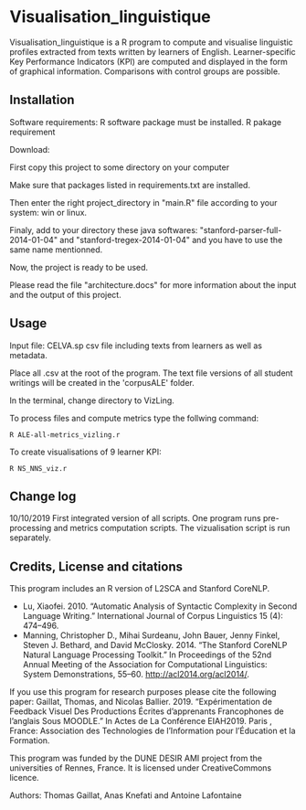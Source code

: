 # Visualisation_linguistique

Visualisation_linguistique is a R program to compute and visualise linguistic profiles extracted from texts written by learners of English. Learner-specific Key Performance Indicators (KPI) are computed and displayed in the form of graphical information. Comparisons with control groups are possible.  



## Installation
Software requirements: 
R software package must be installed. 
R pakage requirement

Download:

First copy this project to some directory on your computer

Make sure that packages listed in requirements.txt are installed.

Then enter the right project_directory in "main.R" file according to your system: win or linux.

Finaly, add to your directory these java softwares: "stanford-parser-full-2014-01-04" and "stanford-tregex-2014-01-04" and you have to use the same name mentionned.

Now, the project is ready to be used.

Please read the file "architecture.docs" for more information about the input and the output of this project.


## Usage
Input file: CELVA.sp csv file including texts from learners as well as metadata.

Place all .csv at the root of the program. The text file versions of all student writings will be created in the 'corpusALE' folder. 

In the terminal, change directory to VizLing.

To process files and compute metrics type the follwing command: 

```
R ALE-all-metrics_vizling.r
```

To create visualisations of 9 learner KPI:
```
R NS_NNS_viz.r
```

## Change log

10/10/2019 
First integrated version of all scripts. One program runs pre-processing and metrics computation scripts. 
The vizualisation script is run separately. 



## Credits, License and citations

This program includes an R version of L2SCA and Stanford CoreNLP. 

- Lu, Xiaofei. 2010. “Automatic Analysis of Syntactic Complexity in Second Language Writing.” International Journal of Corpus Linguistics 15 (4): 474–496.
- Manning, Christopher D., Mihai Surdeanu, John Bauer, Jenny Finkel, Steven J. Bethard, and David McClosky. 2014. “The Stanford CoreNLP Natural Language Processing Toolkit.” In Proceedings of the 52nd Annual Meeting of the Association for Computational Linguistics: System Demonstrations, 55–60. http://acl2014.org/acl2014/.


If you use this program for research purposes please cite the following paper:
Gaillat, Thomas, and Nicolas Ballier. 2019. “Expérimentation de Feedback Visuel Des Productions Écrites d’apprenants Francophones de l’anglais Sous MOODLE.” In Actes de La Conférence EIAH2019. Paris , France: Association des Technologies de l’Information pour l’Éducation et la Formation.



This program was funded by the DUNE DESIR AMI project from the universities of Rennes, France. It is licensed under CreativeCommons licence.

Authors: Thomas Gaillat, Anas Knefati and Antoine Lafontaine

